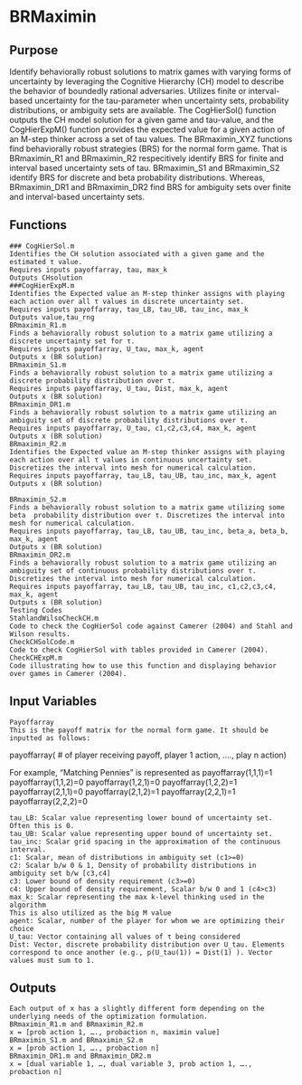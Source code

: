 # BRMaximin 

## Purpose
Identify behaviorally robust solutions to matrix games with varying forms of uncertainty by leveraging the Cognitive Hierarchy (CH) model to describe the behavior of boundedly rational adversaries. Utilizes finite or interval-based uncertainty for the tau-parameter when uncertainty sets, probability distributions, or ambiguity sets are available. The CogHierSol() function outputs the CH model solution for a given game and tau-value, and the CogHierExpM() function provides the expected value for a given action of an M-step thinker across a set of tau values. The BRmaximin_XYZ functions find behaviorally robust strategies (BRS) for the normal form game. That is BRmaximin_R1 and BRmaximin_R2 respecitively identify BRS for finite and interval based uncertainty sets of tau. BRmaximin_S1 and BRmaximin_S2 identify BRS for discrete and beta probability distributions. Whereas, BRmaximin_DR1 and BRmaximin_DR2 find BRS for ambiguity sets over finite and interval-based uncertainty sets.

## Functions
	### CogHierSol.m 
	Identifies the CH solution associated with a given game and the estimated τ value. 
	Requires inputs payoffarray, tau, max_k
	Outputs CHsolution
	###CogHierExpM.m 
	Identifies the Expected value an M-step thinker assigns with playing each action over all τ values in discrete uncertainty set. 
	Requires inputs payoffarray, tau_LB, tau_UB, tau_inc, max_k
	Outputs value,tau_rng
	BRmaximin_R1.m
	Finds a behaviorally robust solution to a matrix game utilizing a discrete uncertainty set for τ.
	Requires inputs payoffarray, U_tau, max_k, agent
	Outputs x (BR solution)
	BRmaximin_S1.m
	Finds a behaviorally robust solution to a matrix game utilizing a discrete probability distribution over τ.
	Requires inputs payoffarray, U_tau, Dist, max_k, agent
	Outputs x (BR solution)
	BRmaximin_DR1.m
	Finds a behaviorally robust solution to a matrix game utilizing an ambiguity set of discrete probability distributions over τ.
	Requires inputs payoffarray, U_tau, c1,c2,c3,c4, max_k, agent
	Outputs x (BR solution)
	BRmaximin_R2.m
	Identifies the Expected value an M-step thinker assigns with playing each action over all τ values in continuous uncertainty set. Discretizes the interval into mesh for numerical calculation. 
	Requires inputs payoffarray, tau_LB, tau_UB, tau_inc, max_k, agent
	Outputs x (BR solution)

	BRmaximin_S2.m
	Finds a behaviorally robust solution to a matrix game utilizing some beta  probability distribution over τ. Discretizes the interval into mesh for numerical calculation.
	Requires inputs payoffarray, tau_LB, tau_UB, tau_inc, beta_a, beta_b, max_k, agent
	Outputs x (BR solution)
	BRmaximin_DR2.m
	Finds a behaviorally robust solution to a matrix game utilizing an ambiguity set of continuous probability distributions over τ. Discretizes the interval into mesh for numerical calculation.
	Requires inputs payoffarray, tau_LB, tau_UB, tau_inc, c1,c2,c3,c4, max_k, agent
	Outputs x (BR solution)
	Testing Codes
	StahlandWilsoCheckCH.m
	Code to check the CogHierSol code against Camerer (2004) and Stahl and Wilson results. 
	CheckCHSolCode.m
	Code to check CogHierSol with tables provided in Camerer (2004).
	CheckCHExpM.m
	Code illustrating how to use this function and displaying behavior over games in Camerer (2004). 

## Input Variables
	Payoffarray
	This is the payoff matrix for the normal form game. It should be inputted as follows: 

payoffarray( # of player receiving payoff, player 1 action, …., play n action)

For example,  “Matching Pennies” is represented as 
payoffarray(1,1,1)=1
payoffarray(1,1,2)=0
payoffarray(1,2,1)=0
payoffarray(1,2,2)=1
payoffarray(2,1,1)=0
payoffarray(2,1,2)=1
payoffarray(2,2,1)=1
payoffarray(2,2,2)=0

	tau_LB: Scalar value representing lower bound of uncertainty set. Often this is 0. 
	tau_UB: Scalar value representing upper bound of uncertainty set. 
	tau_inc: Scalar grid spacing in the approximation of the continuous interval.
	c1: Scalar, mean of distributions in ambiguity set (c1>=0)
	c2: Scalar b/w 0 & 1, Density of probability distributions in ambiguity set b/w [c3,c4]
	c3: Lower bound of density requirement (c3>=0) 
	c4: Upper bound of density requirement, Scalar b/w 0 and 1 (c4>c3)
	max_k: Scalar representing the max k-level thinking used in the algorithm
	This is also utilized as the big M value 
	agent: Scalar, number of the player for whom we are optimizing their choice 
	U_tau: Vector containing all values of τ being considered
	Dist: Vector, discrete probability distribution over U_tau. Elements correspond to once another (e.g., p(U_tau(1)) = Dist(1) ). Vector values must sum to 1. 
## Outputs
	Each output of x has a slightly different form depending on the underlying needs of the optimization formulation. 
	BRmaximin_R1.m and BRmaximin_R2.m
	x = [prob action 1, …., probaction n, maximin value]
	BRmaximin_S1.m and BRmaximin_S2.m
	x = [prob action 1, …., probaction n]
	BRmaximin_DR1.m and BRmaximin_DR2.m
	x = [dual variable 1, …, dual variable 3, prob action 1, …., probaction n]




